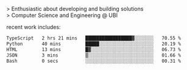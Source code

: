 
<!--<img width="1415" height="100" alt="blu" src="https://github.com/rdsilva01/rdsilva01/assets/101207588/deb060e5-d035-4f09-b511-e3f50605b207">-->

\> Enthusiastic about developing and building solutions <br>
\> Computer Science and Engineering @ UBI

<!-- <a href="https://www.rodrigosilva.live/">personal website</a> 🏁 -->

<!-- ![](https://komarev.com/ghpvc/?username=rdsilva01) -->

recent work includes:
<!--START_SECTION:waka-->

```txt
TypeScript   2 hrs 21 mins   █████████████████▓░░░░░░░   70.55 %
Python       40 mins         █████░░░░░░░░░░░░░░░░░░░░   20.19 %
HTML         13 mins         █▓░░░░░░░░░░░░░░░░░░░░░░░   06.73 %
JSON         3 mins          ▒░░░░░░░░░░░░░░░░░░░░░░░░   01.66 %
Bash         0 secs          ░░░░░░░░░░░░░░░░░░░░░░░░░   00.31 %
```

<!--END_SECTION:waka-->

